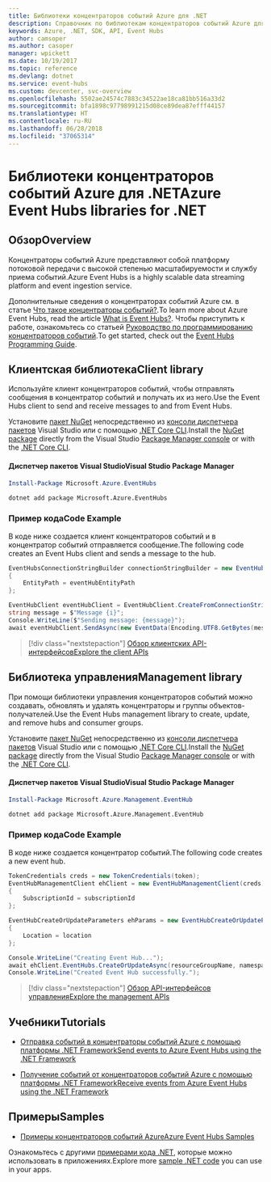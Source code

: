 ```yaml
---
title: Библиотеки концентраторов событий Azure для .NET
description: Справочник по библиотекам концентраторов событий Azure для .NET
keywords: Azure, .NET, SDK, API, Event Hubs
author: camsoper
ms.author: casoper
manager: wpickett
ms.date: 10/19/2017
ms.topic: reference
ms.devlang: dotnet
ms.service: event-hubs
ms.custom: devcenter, svc-overview
ms.openlocfilehash: 5502ae24574c7883c34522ae18ca81bb516a33d2
ms.sourcegitcommit: bfa1898c97798991215d08ce89dea87efff44157
ms.translationtype: HT
ms.contentlocale: ru-RU
ms.lasthandoff: 06/28/2018
ms.locfileid: "37065314"
---
```

# <a name="azure-event-hubs-libraries-for-net"></a><span data-ttu-id="3b656-104">Библиотеки концентраторов событий Azure для .NET</span><span class="sxs-lookup"><span data-stu-id="3b656-104">Azure Event Hubs libraries for .NET</span></span>

## <a name="overview"></a><span data-ttu-id="3b656-105">Обзор</span><span class="sxs-lookup"><span data-stu-id="3b656-105">Overview</span></span>

<span data-ttu-id="3b656-106">Концентраторы событий Azure представляют собой платформу потоковой передачи с высокой степенью масштабируемости и службу приема событий.</span><span class="sxs-lookup"><span data-stu-id="3b656-106">Azure Event Hubs is a highly scalable data streaming platform and event ingestion service.</span></span>

<span data-ttu-id="3b656-107">Дополнительные сведения о концентраторах событий Azure см. в статье [Что такое концентраторы событий?](/azure/event-hubs/event-hubs-what-is-event-hubs).</span><span class="sxs-lookup"><span data-stu-id="3b656-107">To learn more about Azure Event Hubs, read the article [What is Event Hubs?](/azure/event-hubs/event-hubs-what-is-event-hubs).</span></span>  <span data-ttu-id="3b656-108">Чтобы приступить к работе, ознакомьтесь со статьей [Руководство по программированию концентраторов событий](/azure/event-hubs/event-hubs-programming-guide).</span><span class="sxs-lookup"><span data-stu-id="3b656-108">To get started, check out the [Event Hubs Programming Guide](/azure/event-hubs/event-hubs-programming-guide).</span></span>

## <a name="client-library"></a><span data-ttu-id="3b656-109">Клиентская библиотека</span><span class="sxs-lookup"><span data-stu-id="3b656-109">Client library</span></span>

<span data-ttu-id="3b656-110">Используйте клиент концентраторов событий, чтобы отправлять сообщения в концентратор событий и получать их из него.</span><span class="sxs-lookup"><span data-stu-id="3b656-110">Use the Event Hubs client to send and receive messages to and from Event Hubs.</span></span>

<span data-ttu-id="3b656-111">Установите [пакет NuGet](https://www.nuget.org/packages/Microsoft.Azure.EventHubs) непосредственно из [консоли диспетчера пакетов][PackageManager] Visual Studio или с помощью [.NET Core CLI][DotNetCLI].</span><span class="sxs-lookup"><span data-stu-id="3b656-111">Install the [NuGet package](https://www.nuget.org/packages/Microsoft.Azure.EventHubs) directly from the Visual Studio [Package Manager console][PackageManager] or with the [.NET Core CLI][DotNetCLI].</span></span>

#### <a name="visual-studio-package-manager"></a><span data-ttu-id="3b656-112">Диспетчер пакетов Visual Studio</span><span class="sxs-lookup"><span data-stu-id="3b656-112">Visual Studio Package Manager</span></span>

```powershell
Install-Package Microsoft.Azure.EventHubs
```

```bash
dotnet add package Microsoft.Azure.EventHubs
```

### <a name="code-example"></a><span data-ttu-id="3b656-113">Пример кода</span><span class="sxs-lookup"><span data-stu-id="3b656-113">Code Example</span></span>

<span data-ttu-id="3b656-114">В коде ниже создается клиент концентраторов событий и в концентратор событий отправляется сообщение.</span><span class="sxs-lookup"><span data-stu-id="3b656-114">The following code creates an Event Hubs client and sends a message to the hub.</span></span>

```csharp
EventHubsConnectionStringBuilder connectionStringBuilder = new EventHubsConnectionStringBuilder(eventHubConnectionString)
{
    EntityPath = eventHubEntityPath
};

EventHubClient eventHubClient = EventHubClient.CreateFromConnectionString(connectionStringBuilder.ToString());
string message = $"Message {i}";
Console.WriteLine($"Sending message: {message}");
await eventHubClient.SendAsync(new EventData(Encoding.UTF8.GetBytes(message)));
```

> [!div class="nextstepaction"]
> [<span data-ttu-id="3b656-115">Обзор клиентских API-интерфейсов</span><span class="sxs-lookup"><span data-stu-id="3b656-115">Explore the client APIs</span></span>](/dotnet/api/overview/azure/eventhub/client)

## <a name="management-library"></a><span data-ttu-id="3b656-116">Библиотека управления</span><span class="sxs-lookup"><span data-stu-id="3b656-116">Management library</span></span>

<span data-ttu-id="3b656-117">При помощи библиотеки управления концентраторов событий можно создавать, обновлять и удалять концентраторы и группы объектов-получателей.</span><span class="sxs-lookup"><span data-stu-id="3b656-117">Use the Event Hubs management library to create, update, and remove hubs and consumer groups.</span></span>

<span data-ttu-id="3b656-118">Установите [пакет NuGet](https://www.nuget.org/packages/Microsoft.Azure.Management.EventHub) непосредственно из [консоли диспетчера пакетов][PackageManager] Visual Studio или с помощью [.NET Core CLI][DotNetCLI].</span><span class="sxs-lookup"><span data-stu-id="3b656-118">Install the [NuGet package](https://www.nuget.org/packages/Microsoft.Azure.Management.EventHub) directly from the Visual Studio [Package Manager console][PackageManager] or with the [.NET Core CLI][DotNetCLI].</span></span>

#### <a name="visual-studio-package-manager"></a><span data-ttu-id="3b656-119">Диспетчер пакетов Visual Studio</span><span class="sxs-lookup"><span data-stu-id="3b656-119">Visual Studio Package Manager</span></span>

```powershell
Install-Package Microsoft.Azure.Management.EventHub
```

```bash
dotnet add package Microsoft.Azure.Management.EventHub
```

### <a name="code-example"></a><span data-ttu-id="3b656-120">Пример кода</span><span class="sxs-lookup"><span data-stu-id="3b656-120">Code Example</span></span>

<span data-ttu-id="3b656-121">В коде ниже создается концентратор событий.</span><span class="sxs-lookup"><span data-stu-id="3b656-121">The following code creates a new event hub.</span></span>

```csharp
TokenCredentials creds = new TokenCredentials(token);
EventHubManagementClient ehClient = new EventHubManagementClient(creds)
{
    SubscriptionId = subscriptionId
};

EventHubCreateOrUpdateParameters ehParams = new EventHubCreateOrUpdateParameters()
{
    Location = location
};

Console.WriteLine("Creating Event Hub...");
await ehClient.EventHubs.CreateOrUpdateAsync(resourceGroupName, namespaceName, EventHubName, ehParams);
Console.WriteLine("Created Event Hub successfully.");
```

> [!div class="nextstepaction"]
> [<span data-ttu-id="3b656-122">Обзор API-интерфейсов управления</span><span class="sxs-lookup"><span data-stu-id="3b656-122">Explore the management APIs</span></span>](/dotnet/api/overview/azure/eventhub/management)

## <a name="tutorials"></a><span data-ttu-id="3b656-123">Учебники</span><span class="sxs-lookup"><span data-stu-id="3b656-123">Tutorials</span></span>

* [<span data-ttu-id="3b656-124">Отправка событий в концентраторы событий Azure с помощью платформы .NET Framework</span><span class="sxs-lookup"><span data-stu-id="3b656-124">Send events to Azure Event Hubs using the .NET Framework</span></span>](/azure/event-hubs/event-hubs-dotnet-framework-getstarted-send)

* [<span data-ttu-id="3b656-125">Получение событий от концентраторов событий Azure с помощью платформы .NET Framework</span><span class="sxs-lookup"><span data-stu-id="3b656-125">Receive events from Azure Event Hubs using the .NET Framework</span></span>](/azure/event-hubs/event-hubs-dotnet-framework-getstarted-receive-eph)

## <a name="samples"></a><span data-ttu-id="3b656-126">Примеры</span><span class="sxs-lookup"><span data-stu-id="3b656-126">Samples</span></span>

* [<span data-ttu-id="3b656-127">Примеры концентраторов событий Azure</span><span class="sxs-lookup"><span data-stu-id="3b656-127">Azure Event Hubs Samples</span></span>](https://github.com/Azure/azure-event-hubs/tree/master/samples)

<span data-ttu-id="3b656-128">Ознакомьтесь с другими [примерами кода .NET](https://azure.microsoft.com/resources/samples/?platform=dotnet), которые можно использовать в приложениях.</span><span class="sxs-lookup"><span data-stu-id="3b656-128">Explore more [sample .NET code](https://azure.microsoft.com/resources/samples/?platform=dotnet) you can use in your apps.</span></span>

[PackageManager]: https://docs.microsoft.com/nuget/tools/package-manager-console
[DotNetCLI]: https://docs.microsoft.com/dotnet/core/tools/dotnet-add-package

